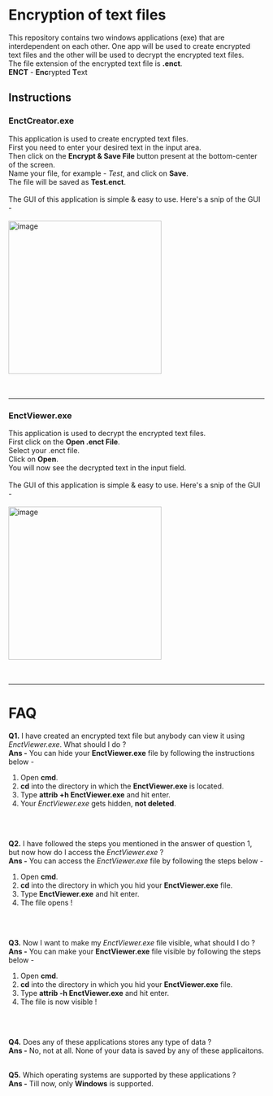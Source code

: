 # Encryption of text files
This repository contains two windows applications (exe) that are interdependent on each other. One app will be used to create encrypted text files and the other will be used to decrypt the encrypted text files.
<br>
The file extension of the encrypted text file is **.enct**.
<br>
**ENCT** - **Enc**rypted **T**ext
## Instructions
### EnctCreator.exe
This application is used to create encrypted text files.
<br>
First you need to enter your desired text in the input area.
<br>
Then click on the **Encrypt & Save File** button present at the bottom-center of the screen.
<br>
Name your file, for example - *Test*, and click on **Save**.
<br>
The file will be saved as **Test.enct**.
<br>
<br>
The GUI of this application is simple & easy to use. Here's a snip of the GUI -
<br>
<br>
<img width="301" alt="image" src="https://user-images.githubusercontent.com/85285702/229550332-de264dc6-d4c3-4890-ab78-994865d5a68b.png">
<br>
<br>
<br>
<hr>

### EnctViewer.exe
This application is used to decrypt the encrypted text files.
<br>
First click on the **Open .enct File**.
<br>
Select your .enct file.
<br>
Click on **Open**.
<br>
You will now see the decrypted text in the input field.
<br>
<br>
The GUI of this application is simple & easy to use. Here's a snip of the GUI -
<br>
<br>
<img width="301" alt="image" src="https://user-images.githubusercontent.com/85285702/229552017-c5feb27e-d4c0-4cd7-8f40-5608227dea95.png">
<br>
<br>
<br>
<hr>

# FAQ
**Q1.** I have created an encrypted text file but anybody can view it using *EnctViewer.exe*. What should I do ?<br>
**Ans -** You can hide your **EnctViewer.exe** file by following the instructions below -<br>
1. Open **cmd**.
2. **cd** into the directory in which the **EnctViewer.exe** is located.
3. Type **attrib +h EnctViewer.exe** and hit enter.
4. Your *EnctViewer.exe* gets hidden, **not deleted**.
<br>
<br>

**Q2.** I have followed the steps you mentioned in the answer of question 1, but now how do I access the *EnctViewer.exe* ?<br>
**Ans -** You can access the *EnctViewer.exe* file by following the steps below -
1. Open **cmd**.
2. **cd** into the directory in which you hid your **EnctViewer.exe** file.
3. Type **EnctViewer.exe** and hit enter.
4. The file opens !
<br>
<br>

**Q3.** Now I want to make my *EnctViewer.exe* file visible, what should I do ?<br>
**Ans -** You can make your **EnctViewer.exe** file visible by following the steps below -
1. Open **cmd**.
2. **cd** into the directory in which you hid your **EnctViewer.exe** file.
3. Type **attrib -h EnctViewer.exe** and hit enter.
4. The file is now visible !
<br>
<br>

**Q4.** Does any of these applications stores any type of data ?<br>
**Ans -** No, not at all. None of your data is saved by any of these applicaitons.
<br>
<br>

**Q5.** Which operating systems are supported by these applications ?<br>
**Ans -** Till now, only **Windows** is supported.
